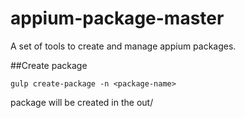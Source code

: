 appium-package-master
===================

A set of tools to create and manage appium packages.

##Create package

```
gulp create-package -n <package-name>
```

package will be created in the out/<package-name>

